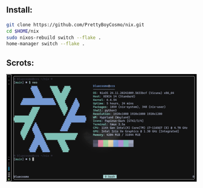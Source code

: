 ## Install:
```bash
git clone https://github.com/PrettyBoyCosmo/nix.git
cd $HOME/nix
sudo nixos-rebuild switch --flake .
home-manager switch --flake .
```

## Scrots:
![fastfetch](fastfetch.png)
